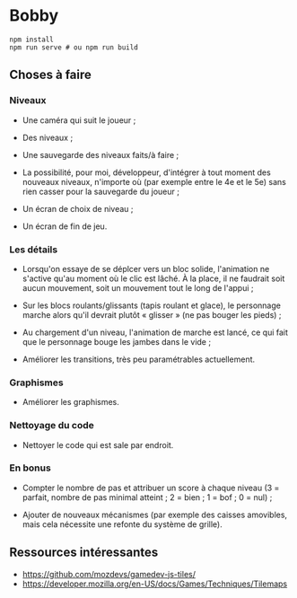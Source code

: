 # Bobby

```
npm install
npm run serve # ou npm run build
```

## Choses à faire

### Niveaux

- Une caméra qui suit le joueur ;

- Des niveaux ;

- Une sauvegarde des niveaux faits/à faire ;

- La possibilité, pour moi, développeur, d'intégrer à tout moment des nouveaux
  niveaux, n'importe où (par exemple entre le 4e et le 5e) sans rien casser
  pour la sauvegarde du joueur ;

- Un écran de choix de niveau ;

- Un écran de fin de jeu.

### Les détails

- Lorsqu'on essaye de se déplcer vers un bloc solide, l'animation ne s'active
  qu'au moment où le clic est lâché. À la place, il ne faudrait soit aucun
  mouvement, soit un mouvement tout le long de l'appui ;

- Sur les blocs roulants/glissants (tapis roulant et glace), le personnage
  marche alors qu'il devrait plutôt « glisser » (ne pas bouger les pieds) ;

- Au chargement d'un niveau, l'animation de marche est lancé, ce qui fait que
  le personnage bouge les jambes dans le vide ;

- Améliorer les transitions, très peu paramétrables actuellement.

### Graphismes

- Améliorer les graphismes.

### Nettoyage du code

- Nettoyer le code qui est sale par endroit.

### En bonus

- Compter le nombre de pas et attribuer un score à chaque niveau (3 = parfait,
  nombre de pas minimal atteint ; 2 = bien ; 1 = bof ; 0 = nul) ;

- Ajouter de nouveaux mécanismes (par exemple des caisses amovibles, mais cela
  nécessite une refonte du système de grille).

## Ressources intéressantes

- https://github.com/mozdevs/gamedev-js-tiles/
- https://developer.mozilla.org/en-US/docs/Games/Techniques/Tilemaps
